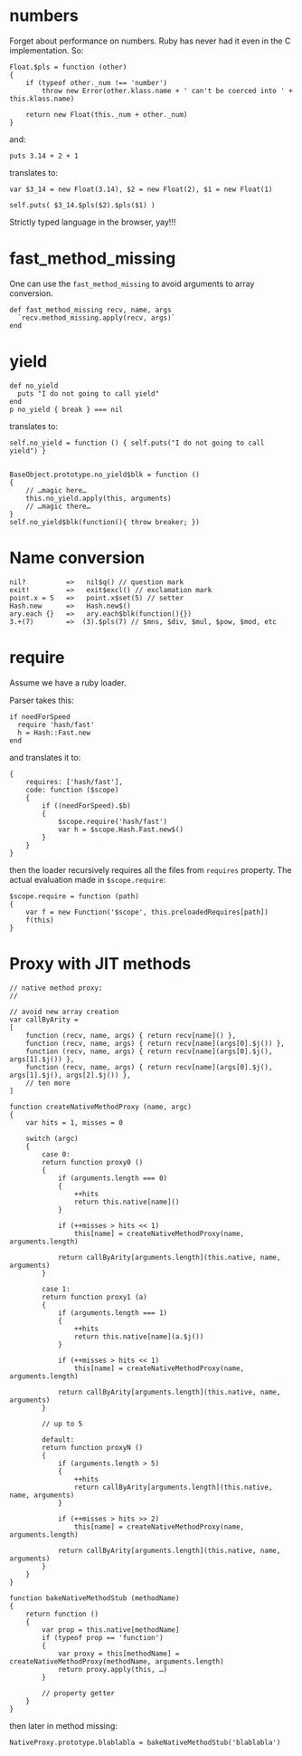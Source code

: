 # numbers

Forget about performance on numbers. Ruby has never had it even in the C implementation.
So:

    Float.$pls = function (other)
    {
        if (typeof other._num !== 'number')
            throw new Error(other.klass.name + ' can't be coerced into ' + this.klass.name)
    
        return new Float(this._num + other._num)
    }

and:

    puts 3.14 + 2 + 1

translates to:

    var $3_14 = new Float(3.14), $2 = new Float(2), $1 = new Float(1)
    
    self.puts( $3_14.$pls($2).$pls($1) )

Strictly typed language in the browser, yay!!!


# fast_method_missing

One can use the `fast_method_missing` to avoid arguments to array conversion.

    def fast_method_missing recv, name, args
      `recv.method_missing.apply(recv, args)`
    end


# yield

    def no_yield
      puts "I do not going to call yield"
    end
    p no_yield { break } === nil

translates to:

    self.no_yield = function () { self.puts("I do not going to call yield") }
    
    
    BaseObject.prototype.no_yield$blk = function ()
    {
        // …magic here…
        this.no_yield.apply(this, arguments)
        // …magic there…
    }
    self.no_yield$blk(function(){ throw breaker; })


# Name conversion

    nil?          =>   nil$q() // question mark
    exit!         =>   exit$excl() // exclamation mark
    point.x = 5   =>   point.x$set(5) // setter
    Hash.new      =>   Hash.new$()
    ary.each {}   =>   ary.each$blk(function(){})
    3.+(7)        =>  (3).$pls(7) // $mns, $div, $mul, $pow, $mod, etc


# require

Assume we have a ruby loader.

Parser takes this:

    if needForSpeed
      require 'hash/fast'
      h = Hash::Fast.new
    end

and translates it to:

    {
        requires: ['hash/fast'],
        code: function ($scope)
        {
            if ((needForSpeed).$b)
            {
                $scope.require('hash/fast')
                var h = $scope.Hash.Fast.new$()
            }
        }
    }

then the loader recursively requires all the files from `requires` property.
The actual evaluation made in `$scope.require`:

    $scope.require = function (path)
    {
        var f = new Function('$scope', this.preloadedRequires[path])
        f(this)
    }

# Proxy with JIT methods


    // native method proxy:
    // 

    // avoid new array creation
    var callByArity =
    [
        function (recv, name, args) { return recv[name]() },
        function (recv, name, args) { return recv[name](args[0].$j()) },
        function (recv, name, args) { return recv[name](args[0].$j(), args[1].$j()) },
        function (recv, name, args) { return recv[name](args[0].$j(), args[1].$j(), args[2].$j()) },
        // ten more
    ]

    function createNativeMethodProxy (name, argc)
    {
        var hits = 1, misses = 0
    
        switch (argc)
        {
            case 0:
            return function proxy0 ()
            {
                if (arguments.length === 0)
                {
                    ++hits
                    return this.native[name]()
                }
            
                if (++misses > hits << 1)
                    this[name] = createNativeMethodProxy(name, arguments.length)
            
                return callByArity[arguments.length](this.native, name, arguments)
            }
        
            case 1:
            return function proxy1 (a)
            {
                if (arguments.length === 1)
                {
                    ++hits
                    return this.native[name](a.$j())
                }
            
                if (++misses > hits << 1)
                    this[name] = createNativeMethodProxy(name, arguments.length)
            
                return callByArity[arguments.length](this.native, name, arguments)
            }
        
            // up to 5
            
            default:
            return function proxyN ()
            {
                if (arguments.length > 5)
                {
                    ++hits
                    return callByArity[arguments.length](this.native, name, arguments)
                }
            
                if (++misses > hits >> 2)
                    this[name] = createNativeMethodProxy(name, arguments.length)
            
                return callByArity[arguments.length](this.native, name, arguments)
            }
        }
    }
    
    function bakeNativeMethodStub (methodName)
    {
        return function ()
        {
            var prop = this.native[methodName]
            if (typeof prop == 'function')
            {
                var proxy = this[methodName] = createNativeMethodProxy(methodName, arguments.length)
                return proxy.apply(this, …)
            }
        
            // property getter
        }
    }
    

then later in method missing:

    NativeProxy.prototype.blablabla = bakeNativeMethodStub('blablabla')
